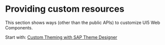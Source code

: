 # Providing custom resources

This section shows ways (other than the public APIs) to customize UI5 Web Components.

Start with: [Custom Theming with SAP Theme Designer](01-theme.md)
